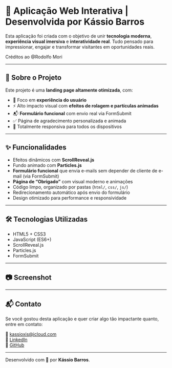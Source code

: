 # 🚀 Aplicação Web Interativa | Desenvolvida por Kássio Barros

Esta aplicação foi criada com o objetivo de unir **tecnologia moderna**, **experiência visual imersiva** e **interatividade real**. Tudo pensado para impressionar, engajar e transformar visitantes em oportunidades reais.

Créditos ao @Rodolfo Mori

---

## 🧠 Sobre o Projeto

Este projeto é uma **landing page altamente otimizada**, com:
- 🎯 Foco em **experiência do usuário**
- ⚡️ Alto impacto visual com **efeitos de rolagem e partículas animadas**
- 📬 **Formulário funcional** com envio real via FormSubmit
- ✅ Página de agradecimento personalizada e animada
- 📱 Totalmente responsiva para todos os dispositivos

---

## ✨ Funcionalidades

- Efeitos dinâmicos com **ScrollReveal.js**
- Fundo animado com **Particles.js**
- **Formulário funcional** que envia e-mails sem depender de cliente de e-mail (via FormSubmit)
- **Página de “Obrigado”** com visual moderno e animações
- Código limpo, organizado por pastas (`html/`, `css/`, `js/`)
- Redirecionamento automático após envio do formulário
- Design otimizado para performance e responsividade

---

## 🛠️ Tecnologias Utilizadas

- HTML5 + CSS3
- JavaScript (ES6+)
- ScrollReveal.js
- Particles.js
- FormSubmit

---


## 📷 Screenshot


---

## 📬 Contato

Se você gostou desta aplicação e quer criar algo tão impactante quanto, entre em contato:

📧 kassioxis@icloud.com  
🔗 [LinkedIn](https://www.linkedin.com/in/kassioxis)  
🔗 [GitHub](https://github.com/santosxis)

---



Desenvolvido com 💜 por **Kássio Barros**.